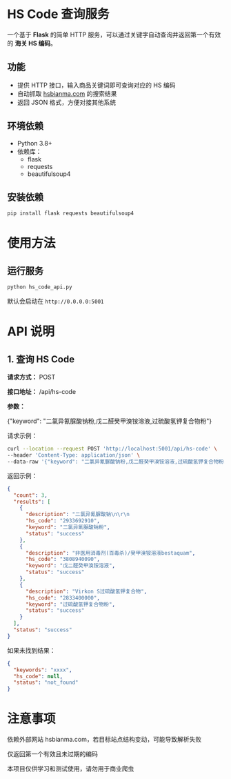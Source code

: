 # HS Code 查询服务

一个基于 **Flask** 的简单 HTTP 服务，可以通过关键字自动查询并返回第一个有效的 **海关 HS 编码**。

## 功能

- 提供 HTTP 接口，输入商品关键词即可查询对应的 HS 编码  
- 自动抓取 [hsbianma.com](https://www.hsbianma.com/) 的搜索结果  
- 返回 JSON 格式，方便对接其他系统  

## 环境依赖

- Python 3.8+
- 依赖库：
  - flask
  - requests
  - beautifulsoup4

## 安装依赖

```bash
pip install flask requests beautifulsoup4
```

# 使用方法

## 运行服务

```bash
python hs_code_api.py
```

默认会启动在 `http://0.0.0.0:5001`

# API 说明

## 1. 查询 HS Code

**请求方式：** POST

**接口地址：** /api/hs-code

**参数：**

{"keyword": "二氯异氰脲酸钠粉,戊二醛癸甲溴铵溶液,过硫酸氢钾复合物粉"}

请求示例：

```bash
curl --location --request POST 'http://localhost:5001/api/hs-code' \
--header 'Content-Type: application/json' \
--data-raw '{"keyword": "二氯异氰脲酸钠粉,戊二醛癸甲溴铵溶液,过硫酸氢钾复合物粉"}'
```


返回示例：

```json
{
  "count": 3,
  "results": [
    {
      "description": "二氯异氰脲酸钠\n\r\n                                    Sodium Dichloroisocyanurate",
      "hs_code": "2933692910",
      "keyword": "二氯异氰脲酸钠粉",
      "status": "success"
    },
    {
      "description": "非医用消毒剂(百毒杀)/癸甲溴铵溶液bestaquam",
      "hs_code": "3808940090",
      "keyword": "戊二醛癸甲溴铵溶液",
      "status": "success"
    },
    {
      "description": "Virkon S过硫酸氢钾复合物",
      "hs_code": "2833400000",
      "keyword": "过硫酸氢钾复合物粉",
      "status": "success"
    }
  ],
  "status": "success"
}
```


如果未找到结果：

```json
{
  "keywords": "xxxx",
  "hs_code": null,
  "status": "not_found"
}
```

# 注意事项

依赖外部网站 hsbianma.com，若目标站点结构变动，可能导致解析失败

仅返回第一个有效且未过期的编码

本项目仅供学习和测试使用，请勿用于商业爬虫
